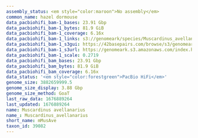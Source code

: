 ```yaml
---
assembly_status: <em style="color:maroon">No assembly</em>
common_name: hazel dormouse
data_pacbiohifi_bam-1_bases: 23.91 Gbp
data_pacbiohifi_bam-1_bytes: 81.9 GiB
data_pacbiohifi_bam-1_coverage: 6.16x
data_pacbiohifi_bam-1_links: s3://genomeark/species/Muscardinus_avellanarius/mMusAve1/genomic_data/pacbio_hifi/<br>
data_pacbiohifi_bam-1_s3gui: https://42basepairs.com/browse/s3/genomeark/species/Muscardinus_avellanarius/mMusAve1/genomic_data/pacbio_hifi/
data_pacbiohifi_bam-1_s3url: https://genomeark.s3.amazonaws.com/index.html?prefix=species/Muscardinus_avellanarius/mMusAve1/genomic_data/pacbio_hifi/
data_pacbiohifi_bam-1_scale: 0.2719
data_pacbiohifi_bam_bases: 23.91 Gbp
data_pacbiohifi_bam_bytes: 81.9 GiB
data_pacbiohifi_bam_coverage: 6.16x
data_status: '<em style="color:forestgreen">PacBio HiFi</em>'
genome_size: 3882659999.5
genome_size_display: 3.88 Gbp
genome_size_method: GoaT
last_raw_data: 1676889264
last_updated: 1676889264
name: Muscardinus avellanarius
name_: Muscardinus_avellanarius
short_name: mMusAve
taxon_id: 39082
---
```

